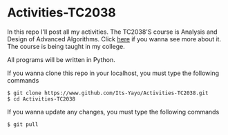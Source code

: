 # Activities-TC2038

In this repo I'll post all my activities. The TC2038'S course is Analysis and Design of Advanced Algorithms. Click [here](https://arielortiz.info/apps/s202313/tc2038/noticias/) if you wanna see more about it. The course is being taught in my college.

All programs will be written in Python. 

If you wanna clone this repo in your localhost, you must type the following commands
```shell
$ git clone https://www.github.com/Its-Yayo/Activities-TC2038.git
$ cd Activities-TC2038
```

If you wanna update any changes, you must type the following commands
```shell
$ git pull
```
